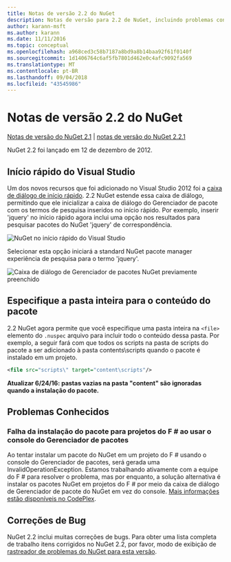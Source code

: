 ```yaml
---
title: Notas de versão 2.2 do NuGet
description: Notas de versão para 2.2 de NuGet, incluindo problemas conhecidos, correções de bugs, recursos adicionados e DCRs.
author: karann-msft
ms.author: karann
ms.date: 11/11/2016
ms.topic: conceptual
ms.openlocfilehash: a968ced3c58b7187a8bd9a8b14baa92f61f0140f
ms.sourcegitcommit: 1d1406764c6af5fb7801d462e0c4afc9092fa569
ms.translationtype: MT
ms.contentlocale: pt-BR
ms.lasthandoff: 09/04/2018
ms.locfileid: "43545986"
---
```

# <a name="nuget-22-release-notes"></a>Notas de versão 2.2 do NuGet

[Notas de versão do NuGet 2.1](../release-notes/nuget-2.1.md) | [notas de versão do NuGet 2.2.1](../release-notes/nuget-2.2.1.md)

NuGet 2.2 foi lançado em 12 de dezembro de 2012.

## <a name="visual-studio-quick-launch"></a>Início rápido do Visual Studio
Um dos novos recursos que foi adicionado no Visual Studio 2012 foi a [caixa de diálogo de início rápido](/visualstudio/ide/reference/quick-launch-environment-options-dialog-box). 2.2 NuGet estende essa caixa de diálogo, permitindo que ele inicializar a caixa de diálogo do Gerenciador de pacote com os termos de pesquisa inseridos no início rápido. Por exemplo, inserir 'jquery' no início rápido agora inclui uma opção nos resultados para pesquisar pacotes do NuGet 'jquery' de correspondência.

![NuGet no início rápido do Visual Studio](./media/quick-launch.png)

Selecionar esta opção iniciará a standard NuGet pacote manager experiência de pesquisa para o termo 'jquery'.

![Caixa de diálogo de Gerenciador de pacotes NuGet previamente preenchido](./media/pkg-mgr-search-from-quick-launch.png)

## <a name="specify-entire-folder-for-package-contents"></a>Especifique a pasta inteira para o conteúdo do pacote
2.2 NuGet agora permite que você especifique uma pasta inteira na `<file>` elemento do `.nuspec` arquivo para incluir todo o conteúdo dessa pasta. Por exemplo, a seguir fará com que todos os scripts na pasta de scripts do pacote a ser adicionado à pasta contents\scripts quando o pacote é instalado em um projeto.

```xml
<file src="scripts\" target="content\scripts"/>
```

**Atualizar 6/24/16: pastas vazias na pasta "content" são ignoradas quando a instalação do pacote.**

## <a name="known-issues"></a>Problemas Conhecidos

### <a name="package-installation-fails-for-f-projects-when-using-the-package-manager-console"></a>Falha da instalação do pacote para projetos do F # ao usar o console do Gerenciador de pacotes
Ao tentar instalar um pacote do NuGet em um projeto do F # usando o console do Gerenciador de pacotes, será gerada uma InvalidOperationException. Estamos trabalhando ativamente com a equipe do F # para resolver o problema, mas por enquanto, a solução alternativa é instalar os pacotes NuGet em projetos do F # por meio da caixa de diálogo de Gerenciador de pacote do NuGet em vez do console. [Mais informações estão disponíveis no CodePlex](http://nuget.codeplex.com/workitem/2873).


## <a name="bug-fixes"></a>Correções de Bug
NuGet 2.2 inclui muitas correções de bugs. Para obter uma lista completa de trabalho itens corrigidos no NuGet 2.2, por favor, modo de exibição de [rastreador de problemas do NuGet para esta versão](http://nuget.codeplex.com/workitem/list/advanced?keyword=&status=Closed&type=All&priority=All&release=NuGet%202.2&assignedTo=All&component=All&sortField=LastUpdatedDate&sortDirection=Descending&page=0).
